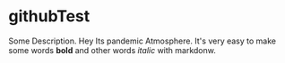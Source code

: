 # githubTest
Some Description.
Hey Its pandemic Atmosphere.
It's very easy to make some words **bold** and other words *italic* with markdonw.
